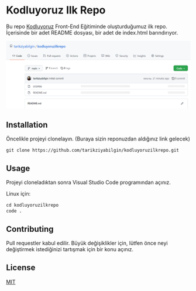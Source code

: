 # Kodluyoruz Ilk Repo

Bu repo [Kodluyoruz](https://www.kodluyoruz.org/) Front-End Eğitiminde oluşturduğumuz ilk repo. İçerisinde bir adet README dosyası, bir adet de index.html barındırıyor.

![İlk Repo](https://raw.githubusercontent.com/tarikziyabilgin/kodluyoruzilkrepo/main/Repository.png)

## Installation

Öncelikle projeyi clonelayın. (Buraya sizin reponuzdan aldığınız link gelecek)

```
git clone https://github.com/tarikziyabilgin/kodluyoruzilkrepo.git

```

## Usage

Projeyi cloneladıktan sonra Visual Studio Code programından açınız.

Linux için:

```
cd kodluyoruzilkrepo
code .
```

## Contributing

Pull requestler kabul edilir. Büyük değişiklikler için, lütfen önce neyi değiştirmek istediğinizi tartışmak için bir konu açınız.

## License

[MIT](https://choosealicense.com/licenses/mit/)
